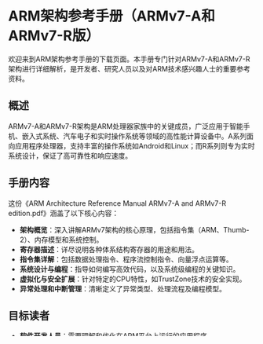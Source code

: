 # ARM架构参考手册（ARMv7-A和ARMv7-R版）

欢迎来到ARM架构参考手册的下载页面。本手册专门针对ARMv7-A和ARMv7-R架构进行详细解析，是开发者、研究人员以及对ARM技术感兴趣人士的重要参考资料。

## 概述

ARMv7-A和ARMv7-R架构是ARM处理器家族中的关键成员，广泛应用于智能手机、嵌入式系统、汽车电子和实时操作系统等领域的高性能计算设备中。A系列面向应用程序处理器，支持丰富的操作系统如Android和Linux；而R系列则专为实时系统设计，保证了高可靠性和响应速度。

## 手册内容

这份《ARM Architecture Reference Manual ARMv7-A and ARMv7-R edition.pdf》涵盖了以下核心内容：

- **架构概览**：深入讲解ARMv7架构的核心原理，包括指令集（ARM、Thumb-2）、内存模型和系统控制。
- **寄存器描述**：详尽说明各种体系结构寄存器的用途和用法。
- **指令集详解**：包括数据处理指令、程序流控制指令、向量浮点运算等。
- **系统设计与编程**：指导如何编写高效代码，以及系统级编程的关键知识。
- **虚拟化与安全扩展**：针对特定的CPU特性，如TrustZone技术的安全实现。
- **异常处理和中断管理**：清晰定义了异常类型、处理流程及编程模型。

## 目标读者

- **软件开发人员**：需要理解和优化在ARM平台上运行的应用程序。
- **硬件工程师**：设计与ARM架构兼容的SoC（片上系统）。
- **系统程序员**：涉及内核开发、驱动编写等领域的工作。
- **研究学者与学生**：专注于嵌入式系统、计算机架构的学习与研究。

## 下载指南

请注意，由于版权和最新版本更新的原因，我们建议通过官方渠道或授权途径获取此资源。具体下载步骤可能因来源而异，请确保遵循合法的获取方式。

通过学习本手册，您将能够更深入地掌握ARMv7架构的精髓，为您的项目或学术研究奠定坚实的基础。祝您学习愉快！

---

请确保您遵守所有相关版权法律，合理使用该文档。如果有任何关于技术内容的疑问，社区论坛和官方文档通常是获取帮助的好去处。

## 下载链接

[ARM架构参考手册ARMv7-A和ARMv7-R版分享](https://pan.quark.cn/s/fb45d2d94a22)